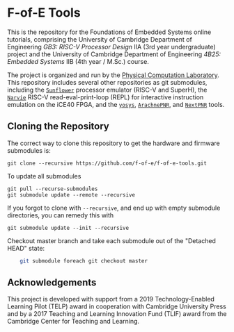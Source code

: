 # F-of-E Tools
This is the repository for the Foundations of Embedded Systems online tutorials, comprising the University of Cambridge Department of Engineering _GB3: RISC-V Processor Design_ IIA (3rd year undergraduate) project and the University of Cambridge Department of Engineering _4B25: Embedded Systems_ IIB (4th year / M.Sc.) course.

The project is organized and run by the [Physical Computation Laboratory](http://physcomp.eng.cam.ac.uk). This repository includes several other repositories as git submodules, including the [`Sunflower`](https://github.com/physical-computation/sunflower-simulator) processor emulator (RISC-V and SuperH), the [`Narvie`](https://github.com/physical-computation/narvie) RISC-V read-eval-print-loop (REPL) for interactive instruction emulation on the iCE40 FPGA, and the [`yosys`](https://github.com/YosysHQ/yosys), [`ArachnePNR`](https://github.com/YosysHQ/arachne-pnr), and [`NextPNR`](https://github.com/YosysHQ/nextpnr) tools. 

## Cloning the Repository 
The correct way to clone this repository to get the hardware and firmware submodules is:

	git clone --recursive https://github.com/f-of-e/f-of-e-tools.git

To update all submodules

	git pull --recurse-submodules
	git submodule update --remote --recursive

If you forgot to clone with `--recursive`, and end up with empty submodule directories, you can remedy this with

	git submodule update --init --recursive

Checkout master branch and take each submodule out of the "Detached HEAD" state:
```bash
	git submodule foreach git checkout master
```

## Acknowledgements
This project is developed with support from a 2019 Technology-Enabled Learning Pilot (TELP) award in cooperation with Cambridge University Press and by a 2017 Teaching and Learning Innovation Fund (TLIF) award from the Cambridge Center for Teaching and Learning.
